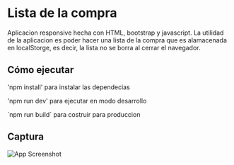 
# Lista de la compra

Aplicacion responsive hecha con HTML, bootstrap y javascript. La utilidad de la aplicacion es poder hacer una lista de la compra que es alamacenada en localStorge, es decir, la lista no se borra al cerrar el navegador.


## Cómo ejecutar

'npm install' para instalar las dependecias

'npm run dev' para ejecutar en modo desarrollo

´npm run build´  para costruir para produccion

## Captura

![App Screenshot](https://i.ibb.co/2d67M1J/screenshot.png)
